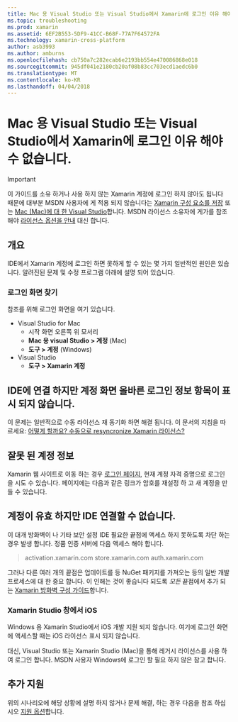 ```yaml
---
title: Mac 용 Visual Studio 또는 Visual Studio에서 Xamarin에 로그인 이유 해야 수 없습니다.
ms.topic: troubleshooting
ms.prod: xamarin
ms.assetid: 6EF2B553-5DF9-41CC-B68F-77A7F64572FA
ms.technology: xamarin-cross-platform
author: asb3993
ms.author: amburns
ms.openlocfilehash: cb750a7c282ecab6e2193bb554e470086868e018
ms.sourcegitcommit: 945df041e2180cb20af08b83cc703ecd1aedc6b0
ms.translationtype: MT
ms.contentlocale: ko-KR
ms.lasthandoff: 04/04/2018
---
```

# <a name="why-cant-i-log-into-xamarin-in-visual-studio-or-visual-studio-for-mac"></a>Mac 용 Visual Studio 또는 Visual Studio에서 Xamarin에 로그인 이유 해야 수 없습니다.

> [!IMPORTANT]
> 이 가이드를 소유 하거나 사용 하지 않는 Xamarin 계정에 로그인 하지 않아도 됩니다 때문에 대부분 MSDN 사용자에 게 적용 되지 않습니다는 [Xamarin 구성 요소를 저장](https://components.xamarin.com/) 또는 [Mac (Mac)에 대 한 Visual Studio](~/cross-platform/get-started/requirements.md)합니다. MSDN 라이선스 소유자에 게가를 참조 해야 [라이선스 옵션을 안내](~/cross-platform/get-started/requirements.md) 대신 합니다.



## <a name="overview"></a>개요
IDE에서 Xamarin 계정에 로그인 하면 못하게 할 수 있는 몇 가지 일반적인 원인은 있습니다. 알려진된 문제 및 수정 프로그램 아래에 설명 되어 있습니다.

### <a name="finding-the-login-screen"></a>로그인 화면 찾기

참조를 위해 로그인 화면을 여기 있습니다.

- Visual Studio for Mac
   - 시작 화면 오른쪽 위 모서리
   - **Mac 용 visual Studio > 계정** (Mac)
   - **도구 > 계정** (Windows)
- Visual Studio
   - **도구 > Xamarin 계정**

## <a name="the-ide-is-connecting-but-the-account-screen-isnt-showing-correct-login-information"></a>IDE에 연결 하지만 계정 화면 올바른 로그인 정보 항목이 표시 되지 않습니다.

이 문제는 일반적으로 수동 라이선스 재 동기화 하면 해결 됩니다.
이 문서의 지침을 따르세요: [어떻게 할까요? 수동으로 resyncronize Xamarin 라이선스?](~/cross-platform/troubleshooting/legacy-licenses/resync-licenses.md)

## <a name="invalid-account-information"></a>잘못 된 계정 정보

Xamarin 웹 사이트로 이동 하는 경우 [로그인 페이지](https://store.xamarin.com/Login?from=%2faccount%2f), 현재 계정 자격 증명으로 로그인을 시도 수 있습니다.
페이지에는 다음과 같은 링크가 암호를 재설정 하 고 새 계정을 만들 수 있습니다.

## <a name="account-is-valid-but-the-ide-cant-connect"></a>계정이 유효 하지만 IDE 연결할 수 없습니다.

이 대개 방화벽이 나 기타 보안 설정 IDE 필요한 끝점에 액세스 하지 못하도록 차단 하는 경우 발생 합니다.
정품 인증 서버에 다음 액세스 해야 합니다.

> activation.xamarin.com store.xamarin.com auth.xamarin.com

그러나 다른 여러 개의 끝점은 업데이트를 등 NuGet 패키지를 가져오는 등의 일반 개발 프로세스에 대 한 중요 합니다. 이 인해는 것이 좋습니다 되도록 *모든* 끝점에서 추가 되는 [Xamarin 방화벽 구성 가이드](~/cross-platform/get-started/installation/firewall.md)합니다.

### <a name="ios-in-xamarin-studio-windows"></a>Xamarin Studio 창에서 iOS
Windows 용 Xamarin Studio에서 iOS 개발 지원 되지 않습니다. 여기에 로그인 화면에 액세스할 때는 iOS 라이선스 표시 되지 않습니다.

대신, Visual Studio 또는 Xamarin Studio (Mac)을 통해 레거시 라이선스를 사용 하 여 로그인 합니다. MSDN 사용자 Windows에 로그인 할 필요 하지 않은 참고 합니다.

## <a name="additional-support"></a>추가 지원

위의 시나리오에 해당 상황에 설명 하지 않거나 문제 해결, 하는 경우 다음을 참조 하십시오 [지원 옵션](https://www.xamarin.com/support)합니다.
